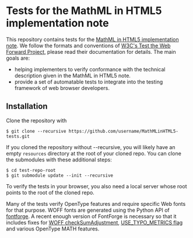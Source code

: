 # Tests for the MathML in HTML5 implementation note

This repository contains tests for the
[MathML in HTML5 implementation note](http://www.mathml-association.org/MathMLinHTML5/).
We follow the formats and conventions of
[W3C's Test the Web Forward Project](http://testthewebforward.org/),
please read their documentation for details. The main goals are:
- helping implementers to verify conformance with the technical description
  given in the MathML in HTML5 note.
- provide a set of automatable tests to integrate into the testing framework of
  web browser developers.

## Installation

Clone the repository with

    $ git clone --recursive https://github.com/username/MathMLinHTML5-tests.git

If you cloned the repository without --recursive, you will likely have an empty
`resources` directory at the root of your cloned repo. You can clone the
submodules with these additional steps:

    $ cd test-repo-root
    $ git submodule update --init --recursive

To verify the tests in your browser, you also need a local server whose root
points to the root of the cloned repo.

Many of the tests verify OpenType features and require specific Web fonts for
that purpose. WOFF fonts are generated using the Python API of
[fontforge](https://github.com/fontforge/fontforge/). A recent enough version
of FontForge is necessary so that it includes fixes for [WOFF checkSumAdjustment](https://github.com/fontforge/fontforge/issues/926), [USE_TYPO_METRICS flag](https://github.com/fontforge/fontforge/pull/2274) and various OpenType MATH
features.
